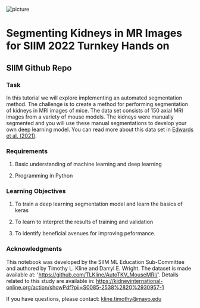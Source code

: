 ![picture](https://raw.githubusercontent.com/paulokuriki/siim_2022_turnkey_segment/main/siim22_banner_generic_800.png)

# Segmenting Kidneys in MR Images for SIIM 2022 Turnkey Hands on

## SIIM Github Repo

### Task

In this tutorial we will explore implementing an automated segmentation method. The challenge is to create a method for performing segmentation of kidneys in MRI images of mice.  The data set consists of 150 axial MRI images from a variety of mouse models.  The kidneys were manually segmented and you will use these manual segmentations to develop your own deep learning model. You can read more about this data set in [Edwards et al. (2021)](https://pubmed.ncbi.nlm.nih.gov/32828755/).

### Requirements

  1. Basic understanding of machine learning and deep learning

  2. Programming in Python

### Learning Objectives

  1. To train a deep learning segmentation model and learn the basics of keras
  
  2. To learn to interpret the results of training and validation
  
  3. To identify beneficial avenues for improving peformance.

### Acknowledgments

This notebook was developed by the SIIM ML Education Sub-Committee and authored by Timothy L. Kline and Darryl E. Wright. The dataset is made available at: 'https://github.com/TLKline/AutoTKV_MouseMRI/'. Details related to this study are available in: https://kidneyinternational-online.org/action/showPdf?pii=S0085-2538%2820%2930957-1

If you have questions, please contact: kline.timothy@mayo.edu
